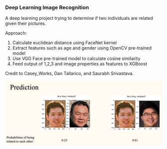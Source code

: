 ### Deep Learning Image Recognition

A deep learning project trying to determine if two individuals are related given their pictures.

Approach:
1. Calculate euclidean distance using FaceNet kernel
2. Extract features such as age and gender using OpenCV pre-trained model
3. Use VGG Face pre-trained model to calculate cosine similarity
4. Feed output of 1,2,3 and image properties as features to XGBoost

Credit to Casey_Works, Dan Tallarico, and Saurabh Srivastava.

![Output](Output.png)
